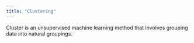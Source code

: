 ```yaml
---
title: "Clustering"
---
```


Cluster is an unsupervised machine learning method that involves grouping data into natural groupings. 
